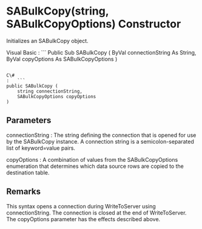 <!-- loio3c0d2dbe6c5f1014b436a84c625f7735 -->

# SABulkCopy\(string, SABulkCopyOptions\) Constructor

Initializes an SABulkCopy object.



Visual Basic
:   ```
Public Sub SABulkCopy (
    ByVal connectionString As String,
    ByVal copyOptions As SABulkCopyOptions
)
```

C\#
:   ```
public SABulkCopy (
    string connectionString,
    SABulkCopyOptions copyOptions
)
```



## Parameters

connectionString
:   The string defining the connection that is opened for use by the SABulkCopy instance. A connection string is a semicolon-separated list of keyword=value pairs.

copyOptions
:   A combination of values from the SABulkCopyOptions enumeration that determines which data source rows are copied to the destination table.



## Remarks

This syntax opens a connection during WriteToServer using connectionString. The connection is closed at the end of WriteToServer. The copyOptions parameter has the effects described above.

